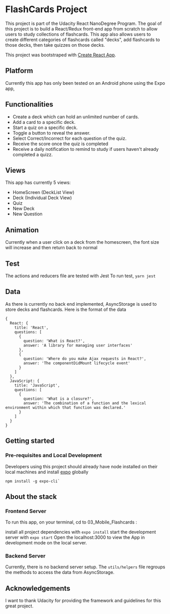 # FlashCards Project

This project is part of the Udacity React NanoDegree Program. The goal of this project is to build a React/Redux front-end app from scratch to allow users to study collections of flashcards. This app also allows users to create different categories of flashcards called "decks", add flashcards to those decks, then take quizzes on those decks.

This project was bootstraped with [Create React App](https://github.com/facebook/create-react-app).

## Platform

Currently this app has only been tested on an Android phone using the Expo app, 

## Functionalities

- Create a deck which can hold an unlimited number of cards.
- Add a card to a specific deck.
- Start a quiz on a specific deck.
- Toggle a button to reveal the answer.
- Select Correct/Incorrect for each question of the quiz.
- Receive the score once the quiz is completed
- Receive a daily notification to remind to study if users haven't already completed a quizz.

## Views

This app has currently 5 views:
- HomeScreen (DeckList View)
- Deck (Individual Deck View)
- Quiz
- New Deck
- New Question

## Animation

Currently when a user click on a deck from the homescreen, the font size will increase and then return back to normal

## Test

The actions and reducers file are tested with Jest
To run test, `yarn jest`

## Data

As there is currently no back end implemented, AsyncStorage is used to store decks and flashcards. 
Here is the format of the data

```
{
  React: {
    title: 'React',
    questions: [
      {
        question: 'What is React?',
        answer: 'A library for managing user interfaces'
      },
      {
        question: 'Where do you make Ajax requests in React?',
        answer: 'The componentDidMount lifecycle event'
      }
    ]
  },
  JavaScript: {
    title: 'JavaScript',
    questions: [
      {
        question: 'What is a closure?',
        answer: 'The combination of a function and the lexical environment within which that function was declared.'
      }
    ]
  }
}
```

## Getting started

### Pre-requisites and Local Development

Developers using this project should already have node installed on their local machines and install [expo](https://docs.expo.io/get-started/installation/?redirected) globally

```
npm install -g expo-cli`
```

## About the stack

### Frontend Server

To run this app, on your terminal, cd to 03_Mobile_Flashcards :

install all project dependencies with `expo install`
start the development server with `expo start`
Open the localhost:3000 to view the App in development mode on the local server.

### Backend Server

Currently, there is no backend server setup. The `utils/helpers` file regroups the methods to access the data from AsyncStorage.

## Acknowledgements

I want to thank Udacity for providing the framework and guidelines for this great project.